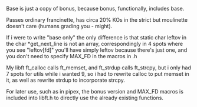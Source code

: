 Base is just a copy of bonus, because bonus, functionally, includes base. 

Passes ordinary francinette, has circa 20% KOs in the strict but moulinette doesn't care (humans grading you - might).

If i were to write "base only" the only difference is that static char leftov in the char *get_next_line is not an array, correspondingly in 4 spots where
you see "leftov[fd]" you'll have simply leftov because there's just one, and you don't need to specify MAX_FD in the macros in .h

My libft ft_calloc calls ft_memset, and ft_strdup calls ft_strcpy, but i only had 7 spots for utils while i wanted 9, so i had to rewrite calloc to put memset in it, as well as rewrite strdup to incorporate strcpy.

For later use, such as in pipex, the bonus version and MAX_FD macros is included into libft.h to directly use the already existing functions.
